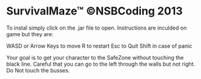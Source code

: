 SurvivalMaze™
©NSBCoding 2013
============
To instal simply click on the .jar file to open. Instructions are inculded on game but they are:

WASD or Arrow Keys to move
R to restart
Esc to Quit
Shift in case of panic

Your goal is to get your character to the SafeZone without touching the black line.
Careful that you can go to the left through the walls but not right.          
Do Not touch the busses.           
